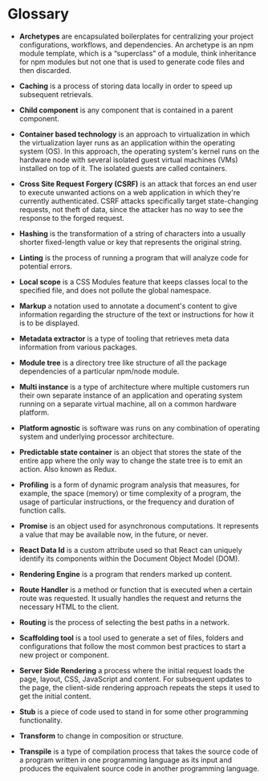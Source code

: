# Glossary

* **Archetypes** are encapsulated boilerplates for centralizing your project configurations, workflows, and dependencies. An archetype is an npm module template, which is a “superclass” of a module, think inheritance for npm modules but not one that is used to generate code files and then discarded.

* **Caching** is a process of storing data locally in order to speed up subsequent retrievals.

* **Child component** is any component that is contained in a parent component.

* **Container based technology** is an approach to virtualization in which the virtualization layer runs as an application within the operating system \(OS\). In this approach, the operating system's kernel runs on the hardware node with several isolated guest virtual machines \(VMs\) installed on top of it. The isolated guests are called containers.

* **Cross Site Request Forgery \(CSRF\)** is an attack that forces an end user to execute unwanted actions on a web application in which they're currently authenticated. CSRF attacks specifically target state-changing requests, not theft of data, since the attacker has no way to see the response to the forged request.

* **Hashing** is the transformation of a string of characters into a usually shorter fixed-length value or key that represents the original string.

* **Linting** is the process of running a program that will analyze code for potential errors.

* **Local scope** is a CSS Modules feature that keeps classes local to the specified file, and does not pollute the global namespace.

* **Markup** a notation used to annotate a document's content to give information regarding the structure of the text or instructions for how it is to be displayed.

* **Metadata extractor** is a type of tooling that retrieves meta data information from various packages.

* **Module tree** is a directory tree like structure of all the package dependencies of a particular npm/node module.

* **Multi instance** is a type of architecture where multiple customers run their own separate instance of an application and operating system running on a separate virtual machine, all on a common hardware platform.

* **Platform agnostic** is software was runs on any combination of operating system and underlying processor architecture.

* **Predictable state container** is an object that stores the state of the entire app where the only way to change the state tree is to emit an action. Also known as Redux.

* **Profiling** is a form of dynamic program analysis that measures, for example, the space \(memory\) or time complexity of a program, the usage of particular instructions, or the frequency and duration of function calls.

* **Promise** is an object used for asynchronous computations. It represents a value that may be available now, in the future, or never.

* **React Data Id** is a custom attribute used so that React can uniquely identify its components within the Document Object Model \(DOM\).

* **Rendering Engine** is a program that renders marked up content.

* **Route Handler** is a method or function that is executed when a certain route was requested. It usually handles the request and returns the necessary HTML to the client.

* **Routing** is the process of selecting the best paths in a network.

* **Scaffolding tool** is a tool used to generate a set of files, folders and configurations that follow the most common best practices to start a new project or component.

* **Server Side Rendering** a process where the initial request loads the page, layout, CSS, JavaScript and content. For subsequent updates to the page, the client-side rendering approach repeats the steps it used to get the initial content.

* **Stub** is a piece of code used to stand in for some other programming functionality.

* **Transform** to change in composition or structure.

* **Transpile** is a type of compilation process that takes the source code of a program written in one programming language as its input and produces the equivalent source code in another programming language.
